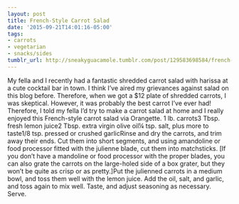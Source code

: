 ```yaml
---
layout: post
title: French-Style Carrot Salad
date: '2015-09-21T14:01:16-05:00'
tags:
- carrots
- vegetarian
- snacks/sides
tumblr_url: http://sneakyguacamole.tumblr.com/post/129583698584/french-style-carrot-salad
---
```

My fella and I recently had a fantastic shredded carrot salad with harissa at a cute cocktail bar in town. I think I’ve aired my grievances against salad on this blog before. Therefore, when we got a $12 plate of shredded carrots, I was skeptical. However, it was probably the best carrot I’ve ever had! Therefore, I told my fella I’d try to make a carrot salad at home and I really enjoyed this French-style carrot salad via Orangette. 1 lb. carrots3 Tbsp. fresh lemon juice2 Tbsp. extra virgin olive oil¼ tsp. salt, plus more to taste1/8 tsp. pressed or crushed garlicRinse and dry the carrots, and trim away their ends. Cut them into short segments, and using amandoline or food processor fitted with the julienne blade, cut them into matchsticks. [If you don’t have a mandoline or food processor with the proper blades, you can also grate the carrots on the large-holed side of a box grater, but they won’t be quite as crisp or as pretty.]Put the julienned carrots in a medium bowl, and toss them well with the lemon juice. Add the oil, salt, and garlic, and toss again to mix well. Taste, and adjust seasoning as necessary. Serve.
